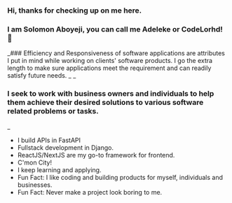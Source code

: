 ### Hi, thanks for checking up on me here. 
### I am Solomon Aboyeji, you can call me Adeleke or CodeLorhd! 👋

_### Efficiency and Responsiveness of software applications are attributes I put in mind while working on clients' software products. I go the extra length to make sure applications meet the requirement and can readily satisfy future needs.
_
_
### I seek to work with business owners and individuals to help them achieve their desired solutions to various software related problems or tasks. 
_

- I build APIs in FastAPI
- Fullstack development in Django.
- ReactJS/NextJS are my go-to framework for frontend.
- C'mon City!
- I keep learning and applying.
- Fun Fact: I like coding and building products for myself, individuals and businesses.
- Fun Fact: Never make a project look boring to me.

<!--
**codelorhd/codelorhd** is a ✨ _special_ ✨ repository because its `README.md` (this file) appears on your GitHub profile.

Here are some ideas to get you started:

- 🔭 I’m currently working on ...
- 🌱 I’m currently learning ...
- 👯 I’m looking to collaborate on ...
- 🤔 I’m looking for help with ...
- 💬 Ask me about ...
- 📫 How to reach me: ...
- 😄 Pronouns: ...
- ⚡ Fun fact: ...
-->
